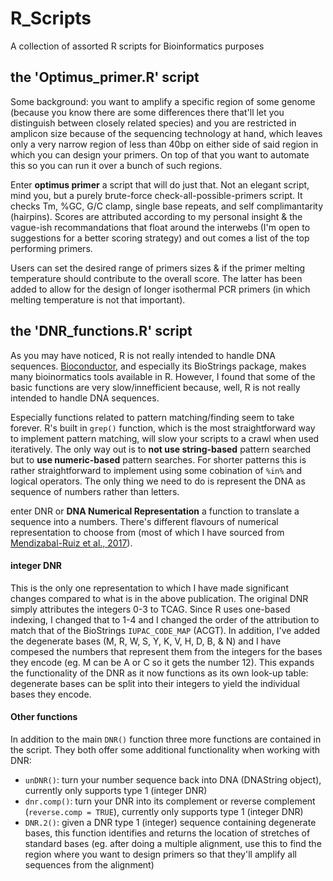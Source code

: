 # R_Scripts
A collection of assorted R scripts for Bioinformatics purposes

## the 'Optimus_primer.R' script
Some background: you want to amplify a specific region of some genome (because you know there are some differences there that'll let you distinguish between closely related species) and you are restricted in amplicon size because of the sequencing technology at hand, which leaves only a very narrow region of less than 40bp on either side of said region in which you can design your primers. On top of that you want to automate this so you can run it over a bunch of such regions.

Enter **optimus primer** a script that will do just that. Not an elegant script, mind you, but a purely brute-force check-all-possible-primers script. It checks Tm, %GC, G/C clamp, single base repeats, and self complimantarity (hairpins). Scores are attributed according to my personal insight & the vague-ish recommandations that float around the interwebs (I'm open to suggestions for a better scoring strategy) and out comes a list of the top performing primers. 

Users can set the desired range of primers sizes & if the primer melting temperature should contribute to the overall score. The latter has been added to allow for the design of longer isothermal PCR primers (in which melting temperature is not that important). 

## the 'DNR_functions.R' script
As you may have noticed, R is not really intended to handle DNA sequences. [Bioconductor](https://www.bioconductor.org/), and especially its BioStrings package, makes many bioinormatics tools available in R. However, I found that some of the basic functions are very slow/innefficient because, well, R is not really intended to handle DNA sequences. 

Especially functions related to pattern matching/finding seem to take forever. R's built in `grep()` function, which is the most straightforward way to implement pattern matching, will slow your scripts to a crawl when used iteratively. The only way out is to **not use string-based** pattern searched but to **use numeric-based** pattern searches.  For shorter patterns this is rather straightforward to implement using some cobination of `%in%` and logical operators. The only thing we need to do is represent the DNA as sequence of numbers rather than letters. 

enter DNR or **DNA Numerical Representation** a function to translate a sequence into a numbers. There's different flavours of numerical representation to choose from (most of which I have sourced from [Mendizabal-Ruiz et al., 2017](http://journals.plos.org/plosone/article?id=10.1371/journal.pone.0173288)). 

#### integer DNR
This is the only one representation to which I have made significant changes compared to what is in the above publication. The original DNR simply attributes the integers 0-3 to TCAG. Since R uses one-based indexing, I changed that to 1-4 and I changed the order of the attribution to match that of the BioStrings `IUPAC_CODE_MAP` (ACGT). In addition, I've added the degenerate bases (M, R, W, S, Y, K, V, H, D, B, & N) and I have compesed the numbers that represent them from the integers for the bases they encode (eg. M can be A or C so it gets the number 12). This expands the functionality of the DNR as it now functions as its own look-up table: degenerate bases can be split into their integers to yield the individual bases they encode.

#### Other functions
In addition to the main `DNR()` function three more functions are contained in the script. They both offer some additional functionality when working with DNR:
- `unDNR()`: turn your number sequence back into DNA (DNAString object), currently only supports type 1 (integer DNR)
- `dnr.comp()`: turn your DNR into its complement or reverse complement (`reverse.comp = TRUE`), currently only supports type 1 (integer DNR)
- `DNR.2()`: given a DNR type 1 (integer) sequence containing degenerate bases, this function identifies and returns the location of stretches of standard bases (eg. after doing a multiple alignment, use this to find the region where you want to design primers so that they'll amplify all sequences from the alignment)
